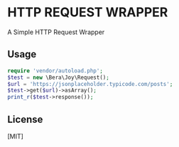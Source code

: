 # HTTP REQUEST WRAPPER

A Simple HTTP Request Wrapper


## Usage

```php
require 'vendor/autoload.php';
$test = new \Bera\Joy\Request();
$url = 'https://jsonplaceholder.typicode.com/posts';
$test->get($url)->asArray();
print_r($test->response());

```

## License
[MIT]